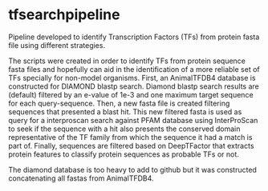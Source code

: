# tfsearchpipeline
Pipeline developed to identify Transcription Factors (TFs) from protein fasta file using different strategies.


The scripts were created in order to identify TFs from protein sequence fasta files and hopefully can aid in the identification of a more reliable set of TFs specially for non-model organisms. First, an AnimalTFDB4 database is constructed for DIAMOND blastp search. Diamond blastp search results are (default) filtered by an e-value of 1e-3 and one maximum target sequence for each query-sequence. Then, a new fasta file is created filtering sequences that presented a blast hit. This new filtered fasta is used as query for a interproscan search against PFAM database using InterProScan to seek if the sequence with a hit also presents the conserved domain representative of the TF family from which the sequence it had a match is part of. Finally, sequences are filtered based on DeepTFactor that extracts protein features to classify protein sequences as probable TFs or not.

The diamond database is too heavy to add to github but it was constructed concatenating all fastas from AnimalTFDB4.
